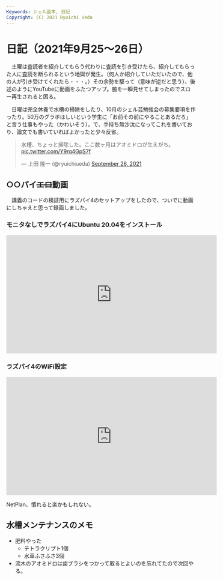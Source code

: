 ```yaml
---
Keywords: シェル芸本, 日記
Copyright: (C) 2021 Ryuichi Ueda
---
```


# 日記（2021年9月25〜26日）

　土曜は査読者を紹介してもらう代わりに査読を引き受けたら、紹介してもらった人に査読を断られるという地獄が発生。（何人か紹介していただいたので、他の人が引き受けてくれたら・・・。）その余勢を駆って（意味が逆だと思う）、後述のようにYouTubeに動画をふたつアップ。脇を一瞬見せてしまったのでスロー再生されると困る。

　日曜は完全休養で水槽の掃除をしたり、10月のシェル芸勉強会の募集要項を作ったり。50万のグラボほしいという学生に「お前その前にやることあるだろ」と言う仕事もやった（かわいそう）。で、手持ち無沙汰になってこれを書いており、論文でも書いていればよかったと少々反省。

<blockquote class="twitter-tweet" data-partner="tweetdeck"><p lang="ja" dir="ltr">水槽、ちょっと掃除した。ここ数ヶ月はアオミドロが生えがち。 <a href="https://t.co/Y9rq4GpS7f">pic.twitter.com/Y9rq4GpS7f</a></p>&mdash; 上田 隆一 (@ryuichiueda) <a href="https://twitter.com/ryuichiueda/status/1442027528076488706?ref_src=twsrc%5Etfw">September 26, 2021</a></blockquote>
<script async src="https://platform.twitter.com/widgets.js" charset="utf-8"></script>



## ○○パイ<del>エロ</del>動画

　講義のコードの検証用にラズパイ4のセットアップをしたので、ついでに動画にしちゃえと思って録画しました。


### モニタなしでラズパイ4にUbuntu 20.04をインストール


<iframe width="560" height="315" src="https://www.youtube.com/embed/OcWDOw8nVko" title="YouTube video player" frameborder="0" allow="accelerometer; autoplay; clipboard-write; encrypted-media; gyroscope; picture-in-picture" allowfullscreen></iframe>

### ラズパイ4のWiFi設定

<iframe width="560" height="315" src="https://www.youtube.com/embed/FAKBwrXUJAA" title="YouTube video player" frameborder="0" allow="accelerometer; autoplay; clipboard-write; encrypted-media; gyroscope; picture-in-picture" allowfullscreen></iframe>

NetPlan、慣れると楽かもしれない。


## 水槽メンテナンスのメモ

* 肥料やった
  * テトラクリプト1個
  * 水草ふさふさ3個
* 流木のアオミドロは歯ブラシをつかって取るとよいのを忘れてたので次回やる。

